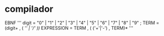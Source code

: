 # compilador

EBNF
'''
digit = "0" | "1" | "2" | "3"  | "4" | "5" | "6" | "7" | "8" | "9" ;
TERM = (digit+  , ( '*' | '/'  ))* 
EXPRESSION = TERM , (  ('+'|'-') , TERM)*
'''
